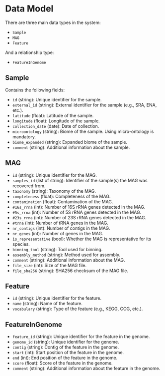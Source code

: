 # Data Model

There are three main data types in the system:

- `Sample`
- `MAG`
- `Feature`

And a relationship type:

- `FeatureInGenome`

## Sample

Contains the following fields:

- `id` (string): Unique identifier for the sample.
- `external_id` (string): External identifier for the sample (e.g., SRA, ENA, etc.).
- `latitude` (float): Latitude of the sample.
- `longitude` (float): Longitude of the sample.
- `collection_date` (date): Date of collection.
- `microontology` (string): Biome of the sample. Using micro-ontology is mandatory.
- `biome_expanded` (string): Expanded biome of the sample.
- `comment` (string): Additional information about the sample.

## MAG

- `id` (string): Unique identifier for the MAG.
- `samples_id` (list of string): Identifier of the sample(s) the MAG was recovered from.
- `taxonomy` (string): Taxonomy of the MAG.
- `completeness` (float): Completeness of the MAG.
- `contamination` (float): Contamination of the MAG.
- `#16s_rrna` (int): Number of 16S rRNA genes detected in the MAG.
- `#5s_rrna` (int): Number of 5S rRNA genes detected in the MAG.
- `#23s_rrna` (int): Number of 23S rRNA genes detected in the MAG.
- `#trna` (int): Number of tRNA genes in the MAG.
- `nr_contigs` (int): Number of contigs in the MAG.
- `nr_genes` (int): Number of genes in the MAG.
- `is_representative` (bool): Whether the MAG is representative for its species.
- `binning_tool` (string): Tool used for binning.
- `assembly_method` (string): Method used for assembly.
- `comment` (string): Additional information about the MAG.
- `file_size` (int): Size of the MAG file.
- `file_sha256` (string): SHA256 checksum of the MAG file.

## Feature

- `id` (string): Unique identifier for the feature.
- `name` (string): Name of the feature.
- `vocabulary` (string): Type of the feature (e.g., KEGG, COG, etc.).

## FeatureInGenome

- `feature_id` (string): Unique identifier for the feature in the genome.
- `genome_id` (string): Unique identifier for the genome.
- `contig` (string): Contig of the feature in the genome.
- `start` (int): Start position of the feature in the genome.
- `end` (int): End position of the feature in the genome.
- `score` (float): Score of the feature in the genome.
- `comment` (string): Additional information about the feature in the genome.
